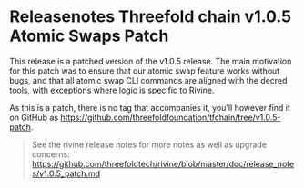# Releasenotes Threefold chain v1.0.5 Atomic Swaps Patch

This release is a patched version of the v1.0.5 release.
The main motivation for this patch was to ensure that our atomic swap feature
works without bugs, and that all atomic swap CLI commands are aligned with
the decred tools, with exceptions where logic is specific to Rivine.

As this is a patch, there is no tag that accompanies it,
you'll however find it on GitHub as <https://github.com/threefoldfoundation/tfchain/tree/v1.0.5-patch>.

> See the rivine release notes for more notes as well as upgrade concerns:
> <https://github.com/threefoldtech/rivine/blob/master/doc/release_notes/v1.0.5_patch.md>
